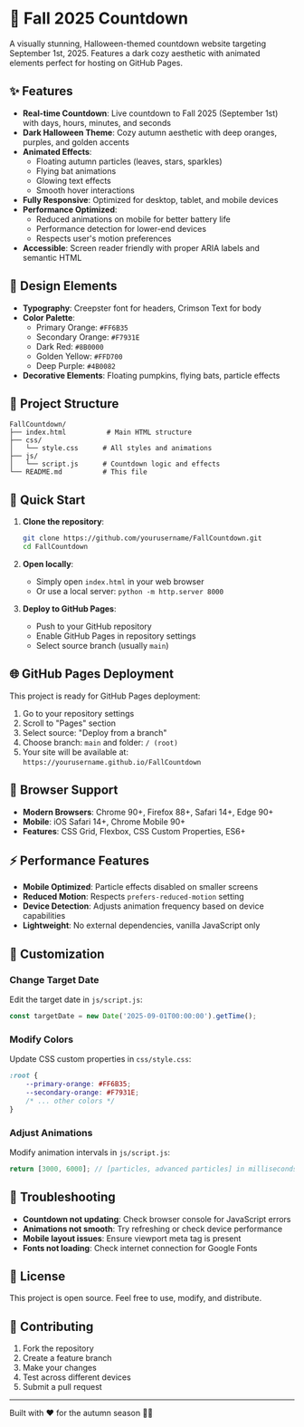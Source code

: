 # 🍂 Fall 2025 Countdown

A visually stunning, Halloween-themed countdown website targeting September 1st, 2025. Features a dark cozy aesthetic with animated elements perfect for hosting on GitHub Pages.

## ✨ Features

- **Real-time Countdown**: Live countdown to Fall 2025 (September 1st) with days, hours, minutes, and seconds
- **Dark Halloween Theme**: Cozy autumn aesthetic with deep oranges, purples, and golden accents
- **Animated Effects**: 
  - Floating autumn particles (leaves, stars, sparkles)
  - Flying bat animations
  - Glowing text effects
  - Smooth hover interactions
- **Fully Responsive**: Optimized for desktop, tablet, and mobile devices
- **Performance Optimized**: 
  - Reduced animations on mobile for better battery life
  - Performance detection for lower-end devices
  - Respects user's motion preferences
- **Accessible**: Screen reader friendly with proper ARIA labels and semantic HTML

## 🎨 Design Elements

- **Typography**: Creepster font for headers, Crimson Text for body
- **Color Palette**: 
  - Primary Orange: `#FF6B35`
  - Secondary Orange: `#F7931E` 
  - Dark Red: `#8B0000`
  - Golden Yellow: `#FFD700`
  - Deep Purple: `#4B0082`
- **Decorative Elements**: Floating pumpkins, flying bats, particle effects

## 📁 Project Structure

```
FallCountdown/
├── index.html          # Main HTML structure
├── css/
│   └── style.css      # All styles and animations
├── js/
│   └── script.js      # Countdown logic and effects
└── README.md          # This file
```

## 🚀 Quick Start

1. **Clone the repository**:
   ```bash
   git clone https://github.com/yourusername/FallCountdown.git
   cd FallCountdown
   ```

2. **Open locally**:
   - Simply open `index.html` in your web browser
   - Or use a local server: `python -m http.server 8000`

3. **Deploy to GitHub Pages**:
   - Push to your GitHub repository
   - Enable GitHub Pages in repository settings
   - Select source branch (usually `main`)

## 🌐 GitHub Pages Deployment

This project is ready for GitHub Pages deployment:

1. Go to your repository settings
2. Scroll to "Pages" section
3. Select source: "Deploy from a branch"
4. Choose branch: `main` and folder: `/ (root)`
5. Your site will be available at: `https://yourusername.github.io/FallCountdown`

## 📱 Browser Support

- **Modern Browsers**: Chrome 90+, Firefox 88+, Safari 14+, Edge 90+
- **Mobile**: iOS Safari 14+, Chrome Mobile 90+
- **Features**: CSS Grid, Flexbox, CSS Custom Properties, ES6+

## ⚡ Performance Features

- **Mobile Optimized**: Particle effects disabled on smaller screens
- **Reduced Motion**: Respects `prefers-reduced-motion` setting
- **Device Detection**: Adjusts animation frequency based on device capabilities
- **Lightweight**: No external dependencies, vanilla JavaScript only

## 🎯 Customization

### Change Target Date
Edit the target date in `js/script.js`:
```javascript
const targetDate = new Date('2025-09-01T00:00:00').getTime();
```

### Modify Colors
Update CSS custom properties in `css/style.css`:
```css
:root {
    --primary-orange: #FF6B35;
    --secondary-orange: #F7931E;
    /* ... other colors */
}
```

### Adjust Animations
Modify animation intervals in `js/script.js`:
```javascript
return [3000, 6000]; // [particles, advanced particles] in milliseconds
```

## 🐛 Troubleshooting

- **Countdown not updating**: Check browser console for JavaScript errors
- **Animations not smooth**: Try refreshing or check device performance
- **Mobile layout issues**: Ensure viewport meta tag is present
- **Fonts not loading**: Check internet connection for Google Fonts

## 📜 License

This project is open source. Feel free to use, modify, and distribute.

## 🤝 Contributing

1. Fork the repository
2. Create a feature branch
3. Make your changes
4. Test across different devices
5. Submit a pull request

---

Built with ❤️ for the autumn season 🍂🎃
